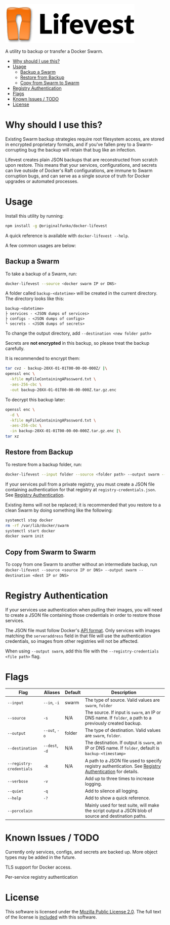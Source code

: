 ![](images/lifevestlogo.png)

A utility to backup or transfer a Docker Swarm.


<!-- TOC START min:1 max:3 link:true asterisk:false update:true -->
- [Why should I use this?](#why-should-i-use-this)
- [Usage](#usage)
  - [Backup a Swarm](#backup-a-swarm)
  - [Restore from Backup](#restore-from-backup)
  - [Copy from Swarm to Swarm](#copy-from-swarm-to-swarm)
- [Registry Authentication](#registry-authentication)
- [Flags](#flags)
- [Known Issues / TODO](#known-issues--todo)
- [License](#license)
<!-- TOC END -->

# Why should I use this?

Existing Swarm backup strategies require root filesystem access, are stored in encrypted proprietary formats, and if you've fallen prey to a Swarm-corrupting bug the backup will retain that bug like an infection.

Lifevest creates plain JSON backups that are reconstructed from scratch upon restore. This means that your services, configurations, and secrets can live outside of Docker's Raft configurations, are immune to Swarm corruption bugs, and can serve as a single source of truth for Docker upgrades or automated processes.

# Usage

Install this utility by running:
```bash
npm install -g @originalfunko/docker-lifevest
```

A quick reference is available with `docker-lifevest --help`.

A few common usages are below:

## Backup a Swarm
To take a backup of a Swarm, run:
```bash
docker-lifevest --source <docker swarm IP or DNS>
```

A folder called `backup-<datetime>` will be created in the current directory. The directory looks like this:
```
backup-<datetime>
├ services - <JSON dumps of services>
├ configs - <JSON dumps of configs>
└ secrets - <JSON dumps of secrets>
```

To change the output directory, add `--destination <new folder path>`

Secrets are **not encrypted** in this backup, so please treat the backup carefully.

It is recommended to encrypt them:
```bash
tar cvz - backup-20XX-01-01T00-00-00-000Z/ |\
openssl enc \
  -kfile myFileContainingAPassword.txt \
  -aes-256-cbc \
  -out backup-20XX-01-01T00-00-00-000Z.tar.gz.enc
```

To decrypt this backup later:
```bash
openssl enc \
  -d \
  -kfile myFileContainingAPassword.txt \
  -aes-256-cbc \
  -in backup-20XX-01-01T00-00-00-000Z.tar.gz.enc |\
tar xz
```

## Restore from Backup
To restore from a backup folder, run:
```bash
docker-lifevest --input folder --source <folder path> --output swarm --destination <docker swarm IP or DNS>
```

If your services pull from a private registry, you must create a JSON file containing authentication for that registry at `registry-credentials.json`. See [Registry Authentication](#registry-authentication).

Existing items will not be replaced; it is recommended that you restore to a clean Swarm by doing something like the following:
```bash
systemctl stop docker
rm -rf /var/lib/docker/swarm
systemctl start docker
docker swarm init
```

## Copy from Swarm to Swarm
To copy from one Swarm to another without an intermediate backup, run `docker-lifevest --source <source IP or DNS> --output swarm --destination <dest IP or DNS>`

# Registry Authentication
If your services use authentication when pulling their images, you will need to create a JSON file containing those credentials in order to restore those services.

The JSON file must follow Docker's [API format](https://docs.docker.com/engine/api/v1.37/#section/Authentication). Only services with images matching the `serveraddress` field in that file will use the authentication credentials, so images from other registries will not be affected.

When using `--output swarm`, add this file with the `--registry-credentials <file path>` flag.

# Flags

| Flag                     | Aliases        | Default | Description                                                                                                                         |
| ------------------------ | -------------- | ------- | ----------------------------------------------------------------------------------------------------------------------------------- |
| `--input`                | `--in`, `-i`   | swarm   | The type of source. Valid values are `swarm`, `folder`                                                                              |
| `--source`               | `-s`           | N/A     | The source. If input is `swarm`, an IP or DNS name. If `folder`, a path to a previously created backup.                             |
| `--output`               | `--out`, `-o`  | folder  | The type of destination. Valid values are `swarm`, `folder`.                                                                        |
| `--destination`          | `--dest`, `-d` | N/A     | The destination. If output is `swarm`, an IP or DNS name. If `folder`, default is `backup-<timestamp>`                              |
| `--registry-credentials` | `-R`           | N/A     | A path to a JSON file used to specify registry authentication. See [Registry Authentication](#registry-authentication) for details. |
| `--verbose`              | `-v`           |         | Add up to three times to increase logging.                                                                                          |
| `--quiet`                | `-q`           |         | Add to silence all logging.                                                                                                         |
| `--help`                 | `-?`           |         | Add to show a quick reference.                                                                                                      |
| `--porcelain`            |                |         | Mainly used for test suite, will make the script output a JSON blob of source and destination paths.                                |

# Known Issues / TODO

Currently only services, configs, and secrets are backed up. More object types may be added in the future.

TLS support for Docker access.

Per-service registry authentication

# License

This software is licensed under the [Mozilla Public License 2.0](https://www.tldrlegal.com/l/mpl-2.0). The full text of the license is [included](LICENSE.md) with this software.
